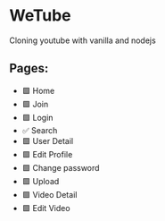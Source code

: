 # WeTube

Cloning youtube with vanilla and nodejs

## Pages:

- 🟩 Home
- 🟩 Join
- 🟩 Login
- ✅ Search
- 🟩 User Detail
- 🟩 Edit Profile
- 🟩 Change password
- 🟩 Upload
- 🟩 Video Detail
- 🟩 Edit Video
